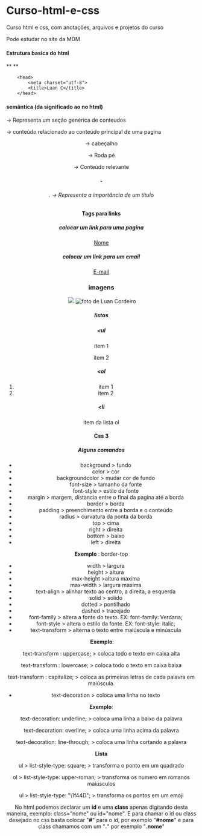 # Curso-html-e-css
Curso html e css, com anotações, arquivos e projetos do curso

Pode estudar no site da MDM

#### Estrutura basica do html

<!DOCTYPE	html>
<html>
    <head>
        <meta>
        <title>Luan Cordeiro</title>
*<!doctype  html>*
    *<html>*

        <head>
            <meta charset="utf-8">
            <title>Luan C</title>
        </head>
*</html>*

#### semântica (da significado ao no html)

*<section>* -> Representa um seção genérica de conteudos

*<aside>*      -> conteúdo relacionado ao conteúdo principal de uma pagina

*<header>*   -> cabeçalho 

*<footer>*    -> Roda pé 

*<article>*  -> Conteúdo relevante

*<h1>-<h6>*.  -> Representa a importância de um titulo

#### Tags para links

##### colocar um link para uma pagina

<a href="link">

Nome

</a>

##### colocar um link para um email

<a href="mailto:exemplo@exemplo.com">

E-mail

</a>

### imagens

<img>

<img src="img/avatar.jpg">

<img alt="foto de Luan Cordeiro">

##### listas

##### <ul

item 1

item 2

##### <ol

1. item 1
2. item 2

##### <li

item da lista ol

# Css 3

##### Alguns comandos



* background >  fundo
* color > cor
* backgroundcolor  >  mudar cor de fundo
* font-size > tamanho da fonte
* font-style >  estilo da fonte
* margin > margem, distancia entre o final da pagina até a borda
* border > borda
* padding > preenchimento entre a borda e o conteúdo
* radius > curvatura da ponta da borda
* top > cima
* right > direita
* bottom > baixo
* left > direita        

**Exemplo** : border-top

* width > largura
* height > altura
* max-height >altura maxima
* max-width > largura maxima
* text-align > alinhar texto ao centro, a direita, a esquerda
* solid > solido
* dotted > pontilhado
* dashed > tracejado
* font-family >  altera a fonte do texto. EX: font-family: Verdana;
* font-style > altera o estilo da fonte. EX: font-style: italic;
* text-transform >  alterna o texto entre maiúscula e minúscula 

​    **Exemplo**: 

text-transform : uppercase;   > coloca todo o texto em caixa alta

text-transform : lowercase;  >  coloca todo o texto  em caixa baixa

text-transform : capitalize;  >   coloca as primeiras letras de cada palavra em maiúscula.

* text-decoration > coloca uma linha no texto

**Exemplo**: 

text-decoration: underline;  > coloca uma linha a baixo da palavra

text-decoration: overline;     >  coloca uma linha acima da palavra

text-decoration: line-through; > coloca uma linha cortando a palavra



**Lista**

ul > list-style-type: square; > transforma o ponto em um quadrado

ol > list-style-type: upper-roman; > transforma os numero em romanos maiúsculos

ul > list-style-type: "\1f44D";  > transforma os pontos em um emoji



No html podemos declarar um **id** e uma **class** apenas digitando desta maneira, exemplo: class="nome" ou id="nome". E para chamar o id ou class desejado no css basta colocar "**#**" para o id, por exemplo "**#nome**" e para class chamamos com um "**.**" por exemplo "**.nome**"
